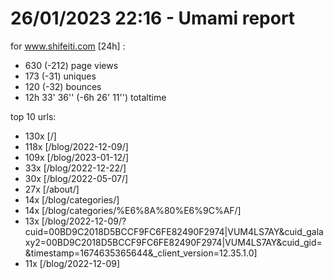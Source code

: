 # 26/01/2023 22:16 - Umami report
for www.shifeiti.com [24h] :

 - 630 (-212) page views
 - 173 (-31) uniques
 - 120 (-32) bounces
 - 12h 33' 36'' (-6h 26' 11'') totaltime


top 10 urls:
 - 130x [/]
 - 118x [/blog/2022-12-09/]
 - 109x [/blog/2023-01-12/]
 - 33x [/blog/2022-12-22/]
 - 30x [/blog/2022-05-07/]
 - 27x [/about/]
 - 14x [/blog/categories/]
 - 14x [/blog/categories/%E6%8A%80%E6%9C%AF/]
 - 13x [/blog/2022-12-09/?cuid=00BD9C2018D5BCCF9FC6FE82490F2974|VUM4LS7AY&cuid_galaxy2=00BD9C2018D5BCCF9FC6FE82490F2974|VUM4LS7AY&cuid_gid=&timestamp=1674635365644&_client_version=12.35.1.0]
 - 11x [/blog/2022-12-09]


